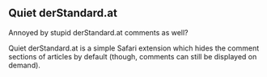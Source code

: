 Quiet derStandard.at
--------------------

Annoyed by stupid derStandard.at comments as well?

Quiet derStandard.at is a simple Safari extension which hides the comment sections of articles by default (though, comments can still be displayed on demand).
